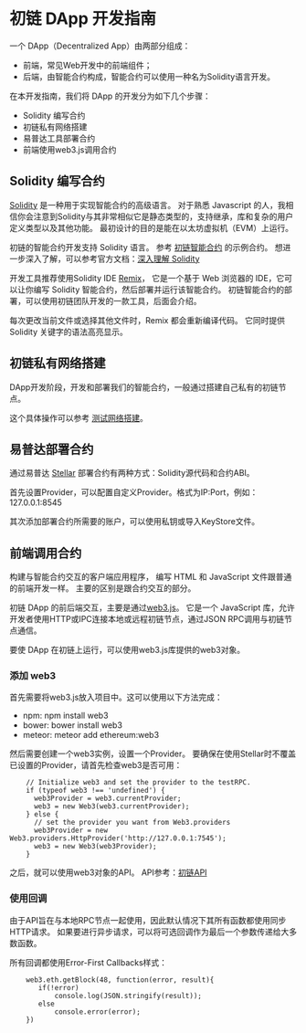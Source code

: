 # 初链 DApp 开发指南

一个 DApp（Decentralized App）由两部分组成：
* 前端，常见Web开发中的前端组件；
* 后端，由智能合约构成，智能合约可以使用一种名为Solidity语言开发。 

在本开发指南，我们将 DApp 的开发分为如下几个步骤：

* Solidity 编写合约
* 初链私有网络搭建
* 易普达工具部署合约
* 前端使用web3.js调用合约

## Solidity 编写合约

[Solidity](solidity.readthedocs.io) 是一种用于实现智能合约的高级语言。
对于熟悉 Javascript 的人，我相信你会注意到Solidity与其非常相似它是静态类型的，支持继承，库和复杂的用户定义类型以及其他功能。
最初设计的目的是能在以太坊虚拟机（EVM）上运行。

初链的智能合约开发支持 Solidity 语言。
参考 [初链智能合约](github.com/truechain/wiki/blob/master/developer/3.1_truechain_smart_contract.md) 的示例合约。
想进一步深入了解，可以参考官方文档：[深入理解 Solidity](solidity-cn.readthedocs.io/zh/develop/solidity-in-depth.html )

开发工具推荐使用Solidity IDE [Remix](remix.ethereum.org)，
它是一个基于 Web 浏览器的 IDE，它可以让你编写 Solidity 智能合约，然后部署并运行该智能合约。
初链智能合约的部署，可以使用初链团队开发的一款工具，后面会介绍。

每次更改当前文件或选择其他文件时，Remix 都会重新编译代码。
它同时提供 Solidity 关键字的语法高亮显示。

## 初链私有网络搭建

DApp开发阶段，开发和部署我们的智能合约，一般通过搭建自己私有的初链节点。

这个具体操作可以参考 [测试网络搭建](github.com/truechain/wiki/blob/master/developer/1.4.truechain_testing_network_setup.md)。


## 易普达部署合约

通过易普达 [Stellar](stellar.truechain.pro) 部署合约有两种方式：Solidity源代码和合约ABI。

首先设置Provider，可以配置自定义Provider。格式为IP:Port，例如：127.0.0.1:8545

其次添加部署合约所需要的账户，可以使用私钥或导入KeyStore文件。


## 前端调用合约

构建与智能合约交互的客户端应用程序， 编写 HTML 和 JavaScript 文件跟普通的前端开发一样。
主要的区别是跟合约交互的部分。

初链 DApp 的前后端交互，主要是通过[web3.js](web3js.readthedocs.io)。
它是一个 JavaScript 库，允许开发者使用HTTP或IPC连接本地或远程初链节点，通过JSON RPC调用与初链节点通信。

要使 DApp 在初链上运行，可以使用web3.js库提供的web3对象。

### 添加 web3

首先需要将web3.js放入项目中。这可以使用以下方法完成：

* npm: npm install web3
* bower: bower install web3
* meteor: meteor add ethereum:web3

然后需要创建一个web3实例，设置一个Provider。
要确保在使用Stellar时不覆盖已设置的Provider，请首先检查web3是否可用：

```
    // Initialize web3 and set the provider to the testRPC.
    if (typeof web3 !== 'undefined') {
      web3Provider = web3.currentProvider;
      web3 = new Web3(web3.currentProvider);
    } else {
      // set the provider you want from Web3.providers
      web3Provider = new Web3.providers.HttpProvider('http://127.0.0.1:7545');
      web3 = new Web3(web3Provider);
    }
```
之后，就可以使用web3对象的API。
API参考：[初链API](github.com/truechain/wiki/blob/master/developer/3.2_truechain_API.md)

### 使用回调

由于API旨在与本地RPC节点一起使用，因此默认情况下其所有函数都使用同步HTTP请求。
如果要进行异步请求，可以将可选回调作为最后一个参数传递给大多数函数。

所有回调都使用Error-First Callbacks样式：

```
    web3.eth.getBlock(48, function(error, result){
       if(!error)
    	   console.log(JSON.stringify(result));
       else
    	   console.error(error);
    })
```



